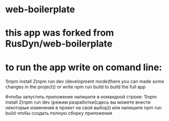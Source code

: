 # web-boilerplate
# this app was forked from RusDyn/web-boilerplate
# to run the app write on comand line:
1)npm install
2)npm run dev
(development mode(there you can made some changes in the project))
or write npm run build to build the full app


#чтобы запустить приложение напишите в командной строке:
1)npm install
2)npm run dev
(режим разработки(сдесь вы можете внести некоторые изменения в проект на свой выбор))
или напишите npm run build чтобы создать полную сборку приложения
